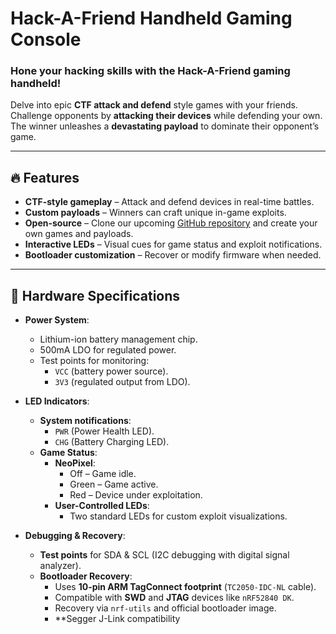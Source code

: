 # Hack-A-Friend Handheld Gaming Console

### Hone your hacking skills with the **Hack-A-Friend** gaming handheld!  
Delve into epic **CTF attack and defend** style games with your friends. Challenge opponents by **attacking their devices** while defending your own. The winner unleashes a **devastating payload** to dominate their opponent’s game.

---

## 🔥 Features

- **CTF-style gameplay** – Attack and defend devices in real-time battles.
- **Custom payloads** – Winners can craft unique in-game exploits.
- **Open-source** – Clone our upcoming [GitHub repository](#) and create your own games and payloads.
- **Interactive LEDs** – Visual cues for game status and exploit notifications.
- **Bootloader customization** – Recover or modify firmware when needed.

---

## 🔧 Hardware Specifications

- **Power System**:
  - Lithium-ion battery management chip.
  - 500mA LDO for regulated power.
  - Test points for monitoring:
    - `VCC` (battery power source).
    - `3V3` (regulated output from LDO).

- **LED Indicators**:
  - **System notifications**:
    - `PWR` (Power Health LED).
    - `CHG` (Battery Charging LED).
  - **Game Status**:
    - **NeoPixel**:
      - Off – Game idle.
      - Green – Game active.
      - Red – Device under exploitation.
    - **User-Controlled LEDs**:
      - Two standard LEDs for custom exploit visualizations.

- **Debugging & Recovery**:
  - **Test points** for SDA & SCL (I2C debugging with digital signal analyzer).
  - **Bootloader Recovery**:
    - Uses **10-pin ARM TagConnect footprint** (`TC2050-IDC-NL` cable).
    - Compatible with **SWD** and **JTAG** devices like `nRF52840 DK`.
    - Recovery via `nrf-utils` and official bootloader image.
    - **Segger J-Link compatibility
